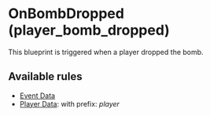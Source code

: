# OnBombDropped (player_bomb_dropped)

This blueprint is triggered when a player dropped the bomb.

## Available rules

- [Event Data](GlobalEventData.md)
- [Player Data](GlobalPlayerData.md): with prefix: *player*
